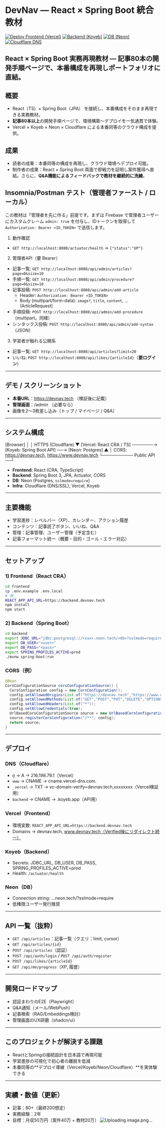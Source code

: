 # DevNav — React × Spring Boot 統合教材

[![Deploy Frontend (Vercel)](https://img.shields.io/badge/Vercel-Frontend-black)](#)
[![Backend (Koyeb)](https://img.shields.io/badge/Koyeb-Backend-blue)](#)
[![DB (Neon)](https://img.shields.io/badge/Neon-Postgres-green)](#)
[![Cloudflare DNS](https://img.shields.io/badge/Cloudflare-DNS%2FSSL-orange)](#)

## React × Spring Boot 実務再現教材 — 記事80本の開発手順ページで、本番構成を再現しポートフォリオに直結。


## 概要
- React（TS）× Spring Boot（JPA） を接続し、本番構成をそのまま再現できる実務教材。
- **記事80本以上**の開発手順ページで、環境構築〜デプロイを一気通貫で体験。
- Vercel × Koyeb × Neon × Cloudflare による本番同等のクラウド構成を提供。

## 成果
- 読者の成果：本番同等の構成を再現し、クラウド環境へデプロイ可能。
- 制作者の成果：React × Spring Boot 両面で即戦力を証明し案件獲得へ直結。さらに、**Q&A機能によるフィードバックで教材を継続的に洗練**。


## Insomnia/Postman テスト（管理者ファースト / ローカル）

この教材は「管理者を先に作る」前提です。まずは Firebase で管理者ユーザーにカスタムクレーム `admin: true` を付与し、IDトークンを取得して `Authorization: Bearer <ID_TOKEN>` で送信します。

1) 動作確認
- `GET http://localhost:8080/actuator/health` → `{"status":"UP"}`

2) 管理者API（要 Bearer）
- 記事一覧: `GET http://localhost:8080/api/admin/articles?page=0&size=10`
- 手順一覧: `GET http://localhost:8080/api/admin/procedure?page=0&size=10`
- 記事投稿: `POST http://localhost:8080/api/admin/add-article`  
  - Header: `Authorization: Bearer <ID_TOKEN>`  
  - Body (multipart/form-data): `image?`, `title`, `content`, …(ArticleRequest)
- 手順投稿: `POST http://localhost:8080/api/admin/add-procedure`（multipart。同様）
- シンタックス投稿: `POST http://localhost:8080/api/admin/add-syntax`（JSON）

3) 学習者が触れる公開系
- 記事一覧: `GET http://localhost:8080/api/articles?limit=20`
- いいね: `POST http://localhost:8080/api/likes/{articleId}`（**要ログイン**）

---

## デモ / スクリーンショット
- **本番URL**：https://devnav.tech （検証後に記載）
- **管理画面**：/admin （必要なら）
- 画像を2〜3枚差し込み（トップ / マイページ / Q&A）

---

## システム構成

[Browser]
│
│ HTTPS (Cloudflare)
▼
[Vercel: React CRA / TS] ───────→ [Koyeb: Spring Boot API] ──→ [Neon: Postgres]
▲ │ CORS: https://devnav.tech, https://www.devnav.tech
└────────── Public API ──┘

- **Frontend**: React (CRA, TypeScript)
- **Backend**: Spring Boot 3, JPA, Actuator, CORS
- **DB**: Neon (Postgres, `sslmode=require`)
- **Infra**: Cloudflare (DNS/SSL), Vercel, Koyeb

---

## 主要機能
- 学習進捗：レベルバー（XP）、カレンダー、アクション履歴
- コンテンツ：記事読了ボタン、いいね、Q&A
- 管理：記事管理、ユーザー管理（予定含む）
- 記事フォーマット統一（概要・目的・ゴール・エラー対応）

---

## セットアップ

### 1) Frontend（React CRA）
```bash
cd frontend
cp .env.example .env.local
# 例
REACT_APP_API_URL=https://backend.devnav.tech
npm install
npm start
```

### 2) Backend（Spring Boot）
```bash
cd backend
export JDBC_URL="jdbc:postgresql://<xxx>.neon.tech/<db>?sslmode=require"
export DB_USER="<user>"
export DB_PASS="<pass>"
export SPRING_PROFILES_ACTIVE=prod
./mvnw spring-boot:run
```

### CORS（例）
```java
@Bean
CorsConfigurationSource corsConfigurationSource() {
  CorsConfiguration config = new CorsConfiguration();
  config.setAllowedOrigins(List.of("https://devnav.tech","https://www.devnav.tech","http://localhost:3000"));
  config.setAllowedMethods(List.of("GET","POST","PUT","DELETE","OPTIONS"));
  config.setAllowedHeaders(List.of("*"));
  config.setAllowCredentials(true);
  UrlBasedCorsConfigurationSource source = new UrlBasedCorsConfigurationSource();
  source.registerCorsConfiguration("/**", config);
  return source;
}
```

---

## デプロイ

### DNS（Cloudflare）
- `@` → A → 216.198.79.1（Vercel）
- `www` → CNAME → cname.vercel-dns.com.
- `_vercel` → TXT → vc-domain-verify=devnav.tech,xxxxxxxx（Vercel検証用）
- `backend` → CNAME → <your-koyeb-app>.koyeb.app（API用）

### Vercel（Frontend）
- 環境変数: `REACT_APP_API_URL=https://backend.devnav.tech`
- Domains → devnav.tech, www.devnav.tech（Verified後にリダイレクト統一）

### Koyeb（Backend）
- Secrets: JDBC_URL, DB_USER, DB_PASS, SPRING_PROFILES_ACTIVE=prod
- Health: `/actuator/health`

### Neon（DB）
- Connection string: ...neon.tech/<db>?sslmode=require
- 低権限ユーザー発行推奨

---

## API 一覧（抜粋）
- `GET /api/articles`：記事一覧（クエリ：limit, cursor）
- `GET /api/articles/{id}`
- `POST /api/articles`（認証）
- `POST /api/auth/login` / `POST /api/auth/register`
- `POST /api/likes/{articleId}`
- `GET /api/me/progress`（XP, 履歴）

---

## 開発ロードマップ
- 認証まわりのE2E（Playwright）
- Q&A通知（メール/WebPush）
- 記事検索（RAG/Embeddings検討）
- 管理画面のUX研磨（shadcn/ui）

---

## このプロジェクトが解決する課題
- ReactとSpringの接続設計を日本語で再現可能  
- 学習進捗の可視化で初心者の離脱を低減  
- 本番同等の**デプロイ導線（Vercel/Koyeb/Neon/Cloudflare）**を実体験できる  

---

## 実績・数値（更新）
- 記事：80+（最終200想定）
- 実務経験：2年
- 目標：月収50万円（案件40万 + 教材20万）
![Uploading image.png…]()
